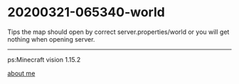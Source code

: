 # 20200321-065340-world

Tips the map should open by correct server.properties/world or you will get nothing when opening server.

------------------------------------------------------------------------------------------------------------------------------------------
ps:Minecraft vision 1.15.2

[about me](https://www.facebook.com/profile.php?id=100009672041696)  
